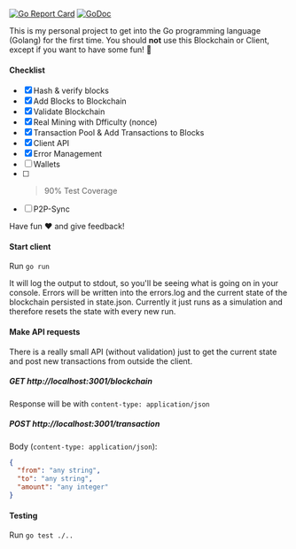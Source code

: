 [![Go Report Card](https://goreportcard.com/badge/github.com/Flur3x/go-chain)](https://goreportcard.com/report/github.com/Flur3x/go-chain) [![GoDoc](https://godoc.org/github.com/Flur3x/go-chain?status.svg)](https://godoc.org/github.com/Flur3x/go-chain)

This is my personal project to get into the Go programming language (Golang) for the first time. You should **not** use this Blockchain or Client, except if you want to have some fun! 🤙

#### Checklist

- [x] Hash & verify blocks
- [x] Add Blocks to Blockchain
- [x] Validate Blockchain
- [x] Real Mining with Dfficulty (nonce)
- [x] Transaction Pool & Add Transactions to Blocks
- [x] Client API
- [x] Error Management
- [ ] Wallets
- [ ] > 90% Test Coverage
- [ ] P2P-Sync

Have fun ❤️ and give feedback!

#### Start client

Run `go run`

It will log the output to stdout, so you'll be seeing what is going on in your console.
Errors will be written into the errors.log and the current state of the blockchain persisted in state.json. Currently it just runs as a simulation and therefore resets the state with every new run.

#### Make API requests

There is a really small API (without validation) just to get the current state and post new transactions from outside the client.

##### GET http://localhost:3001/blockchain

Response will be with `content-type: application/json`

##### POST http://localhost:3001/transaction

Body (`content-type: application/json`):

```json
{
  "from": "any string",
  "to": "any string",
  "amount": "any integer"
}
```

#### Testing

Run `go test ./..`
